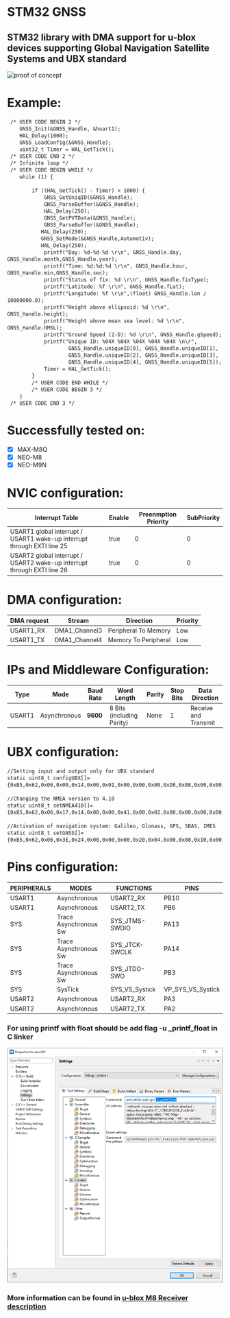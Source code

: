 # STM32 GNSS

## STM32 library with DMA support for u-blox devices supporting Global Navigation Satellite Systems and UBX standard

![proof of concept](https://raw.githubusercontent.com/SimpleMethod/STM32-GNSS/master/doc/GNSS_01.png)

# Example:

     /* USER CODE BEGIN 2 */
    	GNSS_Init(&GNSS_Handle, &huart1);
    	HAL_Delay(1000);
    	GNSS_LoadConfig(&GNSS_Handle);
    	uint32_t Timer = HAL_GetTick();
     /* USER CODE END 2 */
     /* Infinite loop */
     /* USER CODE BEGIN WHILE */
    	while (1) {
    
    		if ((HAL_GetTick() - Timer) > 1000) {
    			GNSS_GetUniqID(&GNSS_Handle);
    			GNSS_ParseBuffer(&GNSS_Handle);
    			HAL_Delay(250);
    			GNSS_GetPVTData(&GNSS_Handle);
    			GNSS_ParseBuffer(&GNSS_Handle);
               HAL_Delay(250);
               GNSS_SetMode(&GNSS_Handle,Automotiv);
               HAL_Delay(250);
    			printf("Day: %d-%d-%d \r\n", GNSS_Handle.day, GNSS_Handle.month,GNSS_Handle.year);
    			printf("Time: %d:%d:%d \r\n", GNSS_Handle.hour, GNSS_Handle.min,GNSS_Handle.sec);
    			printf("Status of fix: %d \r\n", GNSS_Handle.fixType);
    			printf("Latitude: %f \r\n", GNSS_Handle.fLat);
    			printf("Longitude: %f \r\n",(float) GNSS_Handle.lon / 10000000.0);
    			printf("Height above ellipsoid: %d \r\n", GNSS_Handle.height);
    			printf("Height above mean sea level: %d \r\n", GNSS_Handle.hMSL);
    			printf("Ground Speed (2-D): %d \r\n", GNSS_Handle.gSpeed);
    			printf("Unique ID: %04X %04X %04X %04X %04X \n\r",
    					GNSS_Handle.uniqueID[0], GNSS_Handle.uniqueID[1],
    					GNSS_Handle.uniqueID[2], GNSS_Handle.uniqueID[3],
    					GNSS_Handle.uniqueID[4], GNSS_Handle.uniqueID[5]);
    			Timer = HAL_GetTick();
    		}
    		/* USER CODE END WHILE */
    		/* USER CODE BEGIN 3 */
    	}
     /* USER CODE END 3 */

# Successfully tested on:
- [x] MAX-M8Q
- [x] NEO-M8
- [x] NEO-M9N
# NVIC configuration:
|                             Interrupt Table                             | Enable | Preenmption Priority | SubPriority |
|-------------------------------------------------------------------------|--------|----------------------|-------------|
| USART1 global interrupt / USART1 wake-up interrupt through EXTI line 25 |  true  |                    0 |           0 |
| USART2 global interrupt / USART2 wake-up interrupt through EXTI line 26 | true   |                    0 |           0 |

# DMA configuration:
| DMA request |    Stream     |      Direction       | Priority |
|-------------|---------------|----------------------|----------|
| USART1_RX   | DMA1_Channel3 | Peripheral To Memory | Low      |
| USART1_TX   | DMA1_Channel4 | Memory To Peripheral | Low      |

# IPs and Middleware Configuration:
| Type   |     Mode     | Baud Rate |        Word Length        | Parity | Stop Bits |    Data Direction    |
|--------|--------------|-----------|---------------------------|--------|-----------|----------------------|
| USART1 | Asynchronous |      **9600** | 8 Bits (including Parity) | None   |         1 | Receive and Transmit |

#  UBX configuration:

    //Setting input and output only for UBX standard
    static uint8_t configUBX[]={0xB5,0x62,0x06,0x00,0x14,0x00,0x01,0x00,0x00,0x00,0xD0,0x08,0x00,0x00,0x80,0x25,0x00,0x00,0x01,0x00,0x01,0x00,0x00,0x00,0x00,0x00,0x9A,0x79};
    
    //Changing the NMEA version to 4.10
    static uint8_t setNMEA410[]={0xB5,0x62,0x06,0x17,0x14,0x00,0x00,0x41,0x00,0x02,0x00,0x00,0x00,0x00,0x00,0x00,0x00,0x01,0x00,0x00,0x00,0x00,0x00,0x00,0x00,0x00,0x75,0x57};
    
    //Activation of navigation system: Galileo, Glonass, GPS, SBAS, IMES
    static uint8_t setGNSS[]={0xB5,0x62,0x06,0x3E,0x24,0x00,0x00,0x00,0x20,0x04,0x00,0x08,0x10,0x00,0x01,0x00,0x01,0x01,0x01,0x01,0x03,0x00,0x01,0x00,0x01,0x01,0x02,0x04,0x08,0x00,0x01,0x00,0x01,0x01,0x06,0x08,0x0E,0x00,0x01,0x00,0x01,0x01,0xDF,0xFB};


# Pins configuration:

| PERIPHERALS | MODES                 | FUNCTIONS      | PINS              |
|-------------|-----------------------|----------------|-------------------|
| USART1      | Asynchronous          | USART2_RX      | PB10              |
| USART1      | Asynchronous          | USART2_TX      | PB6               |
| SYS         | Trace Asynchronous Sw | SYS_JTMS-SWDIO | PA13              |
| SYS         | Trace Asynchronous Sw | SYS_JTCK-SWCLK | PA14              |
| SYS         | Trace Asynchronous Sw | SYS_JTDO-SWO   | PB3               |
| SYS         | SysTick               | SYS_VS_Systick | VP_SYS_VS_Systick |
| USART2      | Asynchronous          | USART2_RX      | PA3               |
| USART2      | Asynchronous          | USART2_TX      | PA2               |


### **For using printf with float should be add flag -u _printf_float in C linker**

![enter image description here](https://raw.githubusercontent.com/SimpleMethod/STM32-AM2320/master/Images/am2320_Atolic_TrueSTUDIO.png)

### More information can be found in [u-blox M8 Receiver description](https://www.u-blox.com/sites/default/files/products/documents/u-blox8-M8_ReceiverDescrProtSpec_%28UBX-13003221%29.pdf)
